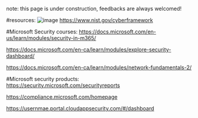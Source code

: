 note: this page is under construction, feedbacks are always welcomed!

#resources:
![image](https://user-images.githubusercontent.com/55643200/133610953-34969014-68dc-4e5e-89ee-72f626e53e74.png)
https://www.nist.gov/cyberframework 


#Microsoft Security courses:
https://docs.microsoft.com/en-us/learn/modules/security-in-m365/ 

https://docs.microsoft.com/en-ca/learn/modules/explore-security-dashboard/ 

https://docs.microsoft.com/en-ca/learn/modules/network-fundamentals-2/ 



#Microsoft security products:
https://security.microsoft.com/securityreports 

https://compliance.microsoft.com/homepage 

https://usernmae.portal.cloudappsecurity.com/#/dashboard 
